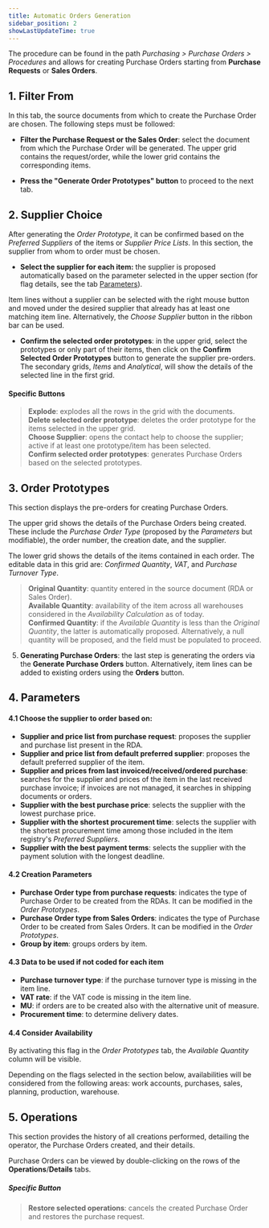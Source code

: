 ```yaml
---
title: Automatic Orders Generation
sidebar_position: 2
showLastUpdateTime: true
---
```


The procedure can be found in the path *Purchasing > Purchase Orders > Procedures* and allows for creating Purchase Orders starting from **Purchase Requests** or **Sales Orders**.

## 1. Filter From 

In this tab, the source documents from which to create the Purchase Order are chosen. The following steps must be followed:

- **Filter the Purchase Request or the Sales Order**: select the document from which the Purchase Order will be generated. The upper grid contains the request/order, while the lower grid contains the corresponding items.

- **Press the "Generate Order Prototypes" button** to proceed to the next tab.

## 2. Supplier Choice

After generating the *Order Prototype*, it can be confirmed based on the *Preferred Suppliers* of the items or *Supplier Price Lists*. In this section, the supplier from whom to order must be chosen.

- **Select the supplier for each item:** the supplier is proposed automatically based on the parameter selected in the upper section (for flag details, see the tab [Parameters](/docs/purchase/purchase-orders/procedures/create-purchase-orders-from-purchase-requests#parametri)).

Item lines without a supplier can be selected with the right mouse button and moved under the desired supplier that already has at least one matching item line. Alternatively, the *Choose Supplier* button in the ribbon bar can be used.

- **Confirm the selected order prototypes**: in the upper grid, select the prototypes or only part of their items, then click on the **Confirm Selected Order Prototypes** button to generate the supplier pre-orders. The secondary grids, *Items* and *Analytical*, will show the details of the selected line in the first grid.

#### Specific Buttons

> **Explode**: explodes all the rows in the grid with the documents.  
> **Delete selected order prototype**: deletes the order prototype for the items selected in the upper grid.  
> **Choose Supplier**: opens the contact help to choose the supplier; active if at least one prototype/item has been selected.  
> **Confirm selected order prototypes**: generates Purchase Orders based on the selected prototypes.

## 3. Order Prototypes

This section displays the pre-orders for creating Purchase Orders.

The upper grid shows the details of the Purchase Orders being created. These include the *Purchase Order Type* (proposed by the *Parameters* but modifiable), the order number, the creation date, and the supplier.

The lower grid shows the details of the items contained in each order. The editable data in this grid are: *Confirmed Quantity*, *VAT*, and *Purchase Turnover Type*.

> **Original Quantity**: quantity entered in the source document (RDA or Sales Order).  
> **Available Quantity**: availability of the item across all warehouses considered in the *Availability Calculation* as of today.  
> **Confirmed Quantity**: if the *Available Quantity* is less than the *Original Quantity*, the latter is automatically proposed. Alternatively, a null quantity will be proposed, and the field must be populated to proceed.

5. **Generating Purchase Orders**: the last step is generating the orders via the **Generate Purchase Orders** button. Alternatively, item lines can be added to existing orders using the **Orders** button.

## 4. Parameters

#### 4.1 Choose the supplier to order based on:

- **Supplier and price list from purchase request**: proposes the supplier and purchase list present in the RDA.  
- **Supplier and price list from default preferred supplier**: proposes the default preferred supplier of the item.  
- **Supplier and prices from last invoiced/received/ordered purchase**: searches for the supplier and prices of the item in the last received purchase invoice; if invoices are not managed, it searches in shipping documents or orders.  
- **Supplier with the best purchase price**: selects the supplier with the lowest purchase price.  
- **Supplier with the shortest procurement time**: selects the supplier with the shortest procurement time among those included in the item registry's *Preferred Suppliers*.  
- **Supplier with the best payment terms**: selects the supplier with the payment solution with the longest deadline.

#### 4.2 Creation Parameters

- **Purchase Order type from purchase requests**: indicates the type of Purchase Order to be created from the RDAs. It can be modified in the *Order Prototypes*.  
- **Purchase Order type from Sales Orders**: indicates the type of Purchase Order to be created from Sales Orders. It can be modified in the *Order Prototypes*.  
- **Group by item**: groups orders by item.

#### 4.3 Data to be used if not coded for each item

- **Purchase turnover type**: if the purchase turnover type is missing in the item line.  
- **VAT rate**: if the VAT code is missing in the item line.  
- **MU**: if orders are to be created also with the alternative unit of measure.  
- **Procurement time**: to determine delivery dates.

#### 4.4 Consider Availability

By activating this flag in the *Order Prototypes* tab, the *Available Quantity* column will be visible.

Depending on the flags selected in the section below, availabilities will be considered from the following areas: work accounts, purchases, sales, planning, production, warehouse.

## 5. Operations

This section provides the history of all creations performed, detailing the operator, the Purchase Orders created, and their details.

Purchase Orders can be viewed by double-clicking on the rows of the **Operations**/**Details** tabs.

##### Specific Button

> **Restore selected operations**: cancels the created Purchase Order and restores the purchase request.